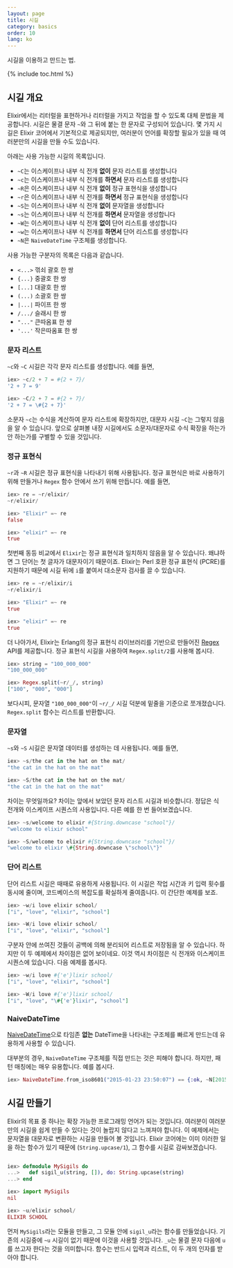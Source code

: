```yaml
---
layout: page
title: 시길
category: basics
order: 10
lang: ko
---
```


시길을 이용하고 만드는 법.

{% include toc.html %}

## 시길 개요

Elixir에서는 리터럴을 표현하거나 리터럴을 가지고 작업을 할 수 있도록 대체 문법을 제공합니다. 시길은 물결 문자 `~`와 그 뒤에 붙는 한 문자로 구성되어 있습니다. 몇 가지 시길은 Elixir 코어에서 기본적으로 제공되지만, 여러분이 언어를 확장할 필요가 있을 때 여러분만의 시길을 만들 수도 있습니다.

아래는 사용 가능한 시길의 목록입니다.

  - `~C`는 이스케이프나 내부 식 전개 **없이** 문자 리스트를 생성합니다
  - `~c`는 이스케이프나 내부 식 전개를 **하면서** 문자 리스트를 생성합니다
  - `~R`은 이스케이프나 내부 식 전개 **없이** 정규 표현식을 생성합니다
  - `~r`은 이스케이프나 내부 식 전개를 **하면서** 정규 표현식을 생성합니다
  - `~S`는 이스케이프나 내부 식 전개 **없이** 문자열을 생성합니다
  - `~s`는 이스케이프나 내부 식 전개를 **하면서** 문자열을 생성합니다
  - `~W`는 이스케이프나 내부 식 전개 **없이** 단어 리스트를 생성합니다
  - `~w`는 이스케이프나 내부 식 전개를 **하면서** 단어 리스트를 생성합니다
  - `~N`은 `NaiveDateTime` 구조체를 생성합니다.

사용 가능한 구분자의 목록은 다음과 같습니다.

  - `<...>` 꺾쇠 괄호 한 쌍
  - `{...}` 중괄호 한 쌍
  - `[...]` 대괄호 한 쌍
  - `(...)` 소괄호 한 쌍
  - `|...|` 파이프 한 쌍
  - `/.../` 슬래시 한 쌍
  - `"..."` 큰따옴표 한 쌍
  - `'...'` 작은따옴표 한 쌍

### 문자 리스트

`~c`와 `~C` 시길은 각각 문자 리스트를 생성합니다. 예를 들면,

```elixir
iex> ~c/2 + 7 = #{2 + 7}/
'2 + 7 = 9'

iex> ~C/2 + 7 = #{2 + 7}/
'2 + 7 = \#{2 + 7}'
```

소문자 `~c`는 수식을 계산하여 문자 리스트에 확장하지만, 대문자 시길 `~C`는 그렇지 않음을 알 수 있습니다. 앞으로 살펴볼 내장 시길에서도 소문자/대문자로 수식 확장을 하는가 안 하는가를 구별할 수 있을 것입니다.

### 정규 표현식

`~r`과 `~R` 시길은 정규 표현식을 나타내기 위해 사용됩니다. 정규 표현식은 바로 사용하기 위해 만들거나 `Regex` 함수 안에서 쓰기 위해 만듭니다. 예를 들면,

```elixir
iex> re = ~r/elixir/
~r/elixir/

iex> "Elixir" =~ re
false

iex> "elixir" =~ re
true
```

첫번째 동등 비교에서 `Elixir`는 정규 표현식과 일치하지 않음을 알 수 있습니다. 왜냐하면 그 단어는 첫 글자가 대문자이기 때문이죠. Elixir는 Perl 호환 정규 표현식 (PCRE)를 지원하기 때문에 시길 뒤에 `i`를 붙여서 대소문자 검사를 끌 수 있습니다.

```elixir
iex> re = ~r/elixir/i
~r/elixir/i

iex> "Elixir" =~ re
true

iex> "elixir" =~ re
true
```

더 나아가서, Elixir는 Erlang의 정규 표현식 라이브러리를 기반으로 만들어진 [Regex](http://elixir-lang.org/docs/stable/elixir/Regex.html) API를 제공합니다. 정규 표현식 시길을 사용하여 `Regex.split/2`를 사용해 봅시다.

```elixir
iex> string = "100_000_000"
"100_000_000"

iex> Regex.split(~r/_/, string)
["100", "000", "000"]
```

보다시피, 문자열 `"100_000_000"`이 `~r/_/` 시길 덕분에 밑줄을 기준으로 쪼개졌습니다. `Regex.split` 함수는 리스트를 반환합니다.

### 문자열

`~s`와 `~S` 시길은 문자열 데이터를 생성하는 데 사용됩니다. 예를 들면,

```elixir
iex> ~s/the cat in the hat on the mat/
"the cat in the hat on the mat"

iex> ~S/the cat in the hat on the mat/
"the cat in the hat on the mat"
```

차이는 무엇일까요? 차이는 앞에서 보았던 문자 리스트 시길과 비슷합니다. 정답은 식 전개와 이스케이프 시퀀스의 사용입니다. 다른 예를 한 번 들어보겠습니다.

```elixir
iex> ~s/welcome to elixir #{String.downcase "school"}/
"welcome to elixir school"

iex> ~S/welcome to elixir #{String.downcase "school"}/
"welcome to elixir \#{String.downcase \"school\"}"
```

### 단어 리스트

단어 리스트 시길은 때때로 유용하게 사용됩니다. 이 시길은 작업 시간과 키 입력 횟수를 동시에 줄이며, 코드베이스의 복잡도를 확실하게 줄여줍니다. 이 간단한 예제를 보죠.

```elixir
iex> ~w/i love elixir school/
["i", "love", "elixir", "school"]

iex> ~W/i love elixir school/
["i", "love", "elixir", "school"]
```

구분자 안에 쓰여진 것들이 공백에 의해 분리되어 리스트로 저장됨을 알 수 있습니다. 하지만 이 두 예제에서 차이점은 없어 보이네요. 이것 역시 차이점은 식 전개와 이스케이프 시퀀스에 있습니다. 다음 예제를 봅시다.

```elixir
iex> ~w/i love #{'e'}lixir school/
["i", "love", "elixir", "school"]

iex> ~W/i love #{'e'}lixir school/
["i", "love", "\#{'e'}lixir", "school"]
```

### NaiveDateTime

[NaiveDateTime](http://elixir-lang.org/docs/stable/elixir/NaiveDateTime.html)으로 타임존 **없는** DateTime을 나타내는 구조체를 빠르게 만드는데 유용하게 사용할 수 있습니다.

대부분의 경우, `NaiveDateTime` 구조체를 직접 만드는 것은 피해야 합니다. 하지만, 패턴 매칭에는 매우 유용합니다. 예를 봅시다.

```elixir
iex> NaiveDateTime.from_iso8601("2015-01-23 23:50:07") == {:ok, ~N[2015-01-23 23:50:07]}
```

## 시길 만들기

Elixir의 목표 중 하나는 확장 가능한 프로그래밍 언어가 되는 것입니다. 여러분이 여러분만의 시길을 쉽게 만들 수 있다는 것이 놀랍지 않다고 느껴져야 합니다. 이 예제에서는 문자열을 대문자로 변환하는 시길을 만들어 볼 것입니다. Elixir 코어에는 이미 이러한 일을 하는 함수가 있기 때문에 (`String.upcase/1`), 그 함수를 시길로 감싸보겠습니다.

```elixir

iex> defmodule MySigils do
...>   def sigil_u(string, []), do: String.upcase(string)
...> end

iex> import MySigils
nil

iex> ~u/elixir school/
ELIXIR SCHOOL
```

먼저 `MySigils`라는 모듈을 만들고, 그 모듈 안에 `sigil_u`라는 함수를 만들었습니다. 기존의 시길중에 `~u` 시길이 없기 때문에 이것을 사용할 것입니다. `_u`는 물결 문자 다음에 `u`를 쓰고자 한다는 것을 의미합니다. 함수는 반드시 입력과 리스트, 이 두 개의 인자를 받아야 합니다.
